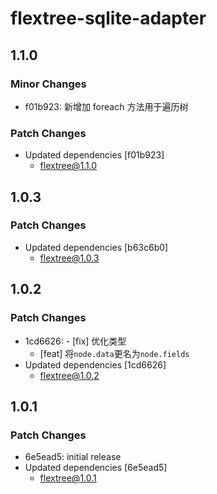# flextree-sqlite-adapter

## 1.1.0

### Minor Changes

-   f01b923: 新增加 foreach 方法用于遍历树

### Patch Changes

-   Updated dependencies [f01b923]
    -   flextree@1.1.0

## 1.0.3

### Patch Changes

-   Updated dependencies [b63c6b0]
    -   flextree@1.0.3

## 1.0.2

### Patch Changes

-   1cd6626: - [fix] 优化类型
    -   [feat] 将`node.data`更名为`node.fields`
-   Updated dependencies [1cd6626]
    -   flextree@1.0.2

## 1.0.1

### Patch Changes

-   6e5ead5: initial release
-   Updated dependencies [6e5ead5]
    -   flextree@1.0.1
